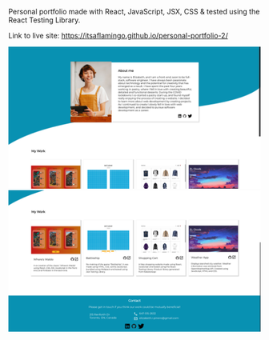 Personal portfolio made with React, JavaScript, JSX, CSS & tested using the React Testing Library.

Link to live site: https://itsaflamingo.github.io/personal-portfolio-2/

![My Image](./src/images/screenshot1.png)
![My Image](./src/images/screenshot2.png)
